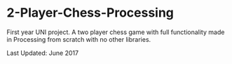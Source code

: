 # 2-Player-Chess-Processing
First year UNI project. A two player chess game with full functionality made in Processing from scratch with no other libraries. 

Last Updated: June 2017

